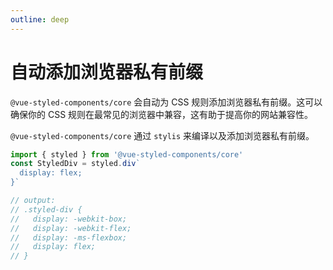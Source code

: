 ```yaml
---
outline: deep
---
```


# 自动添加浏览器私有前缀

`@vue-styled-components/core` 会自动为 CSS 规则添加浏览器私有前缀。这可以确保你的 CSS 规则在最常见的浏览器中兼容，这有助于提高你的网站兼容性。

`@vue-styled-components/core` 通过 `stylis` 来编译以及添加浏览器私有前缀。

```js
import { styled } from '@vue-styled-components/core'
const StyledDiv = styled.div`
  display: flex;
}`

// output:
// .styled-div {
//   display: -webkit-box;
//   display: -webkit-flex;
//   display: -ms-flexbox;
//   display: flex;
// }
```
